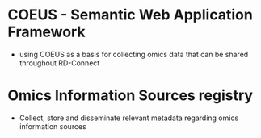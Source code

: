
# COEUS - Semantic Web Application Framework

* using COEUS as a basis for collecting omics data that can be shared throughout RD-Connect

# Omics Information Sources registry

* Collect, store and disseminate relevant metadata regarding omics information sources 